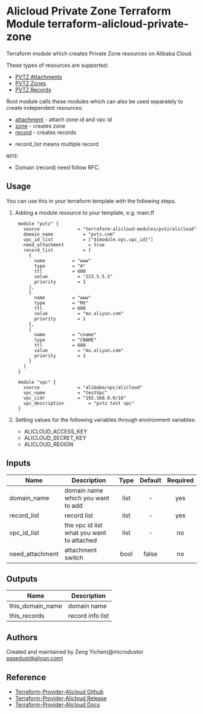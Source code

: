 Alicloud Private Zone Terraform Module
terraform-alicloud-private-zone
=============================================

Terraform module which creates Private Zone resources on Alibaba Cloud.

These types of resources are supported:

* [PVTZ Attachments](https://www.terraform.io/docs/providers/alicloud/r/pvtz_zone_attachment.html)
* [PVTZ Zones](https://www.terraform.io/docs/providers/alicloud/d/pvtz_zones.html)
* [PVTZ Records](https://www.terraform.io/docs/providers/alicloud/d/pvtz_zone_records.html)

Root module calls these modules which can also be used separately to create independent resources:

* [attachment](https://github.com/terraform-alicloud-modules/terraform-alicloud-private-zone/tree/master/modules/attachment) - attach zone id and vpc id
* [zone](https://github.com/terraform-alicloud-modules/terraform-alicloud-private-zone/tree/master/modules/domain) - creates zone
* [record](https://github.com/terraform-alicloud-modules/terraform-alicloud-private-zone/tree/master/modules/record) - creates records
- record_list means multiple record


`NOTE`:
* Domain (record) need follow RFC.

Usage
-----
You can use this in your terraform template with the following steps.

1. Adding a module resource to your template, e.g. main.tf


        module "pvtz" {
          source              = "terraform-alicloud-modules/pvtz/alicloud"
          domain_name           = "pvtz.com"
          vpc_id_list           = ["${module.vpc.vpc_id}"]
          need_attachment         = true
          record_list           = [
            {
              name          = "www"
              type          = "A"
              ttl           = 600
              value           = "223.5.5.5"
              priority        = 1
            },
            {
              name          = "www"
              type          = "MX"
              ttl           = 600
              value           = "mx.aliyun.com"
              priority        = 1
            },
            {
              name          = "cname"
              type          = "CNAME"
              ttl           = 600
              value           = "mx.aliyun.com"
              priority        = 1
            }
          ]
        }

        module "vpc" {
          source              = "alibaba/vpc/alicloud"
          vpc_name            = "testVpc"
          vpc_cidr            = "192.168.0.0/16"
          vpc_description         = "pvtz test vpc"
        }

2. Setting values for the following variables through environment variables:

    - ALICLOUD_ACCESS_KEY
    - ALICLOUD_SECRET_KEY
    - ALICLOUD_REGION

## Inputs

| Name | Description | Type | Default | Required |
|------|-------------|:----:|:-----:|:-----:|
| domain_name     | domain name which you want to add                                   | list   | -     | yes |
| record_list     | record list                                                         | list   | -     | yes |
| vpc_id_list     | the vpc id list what you want to attached                           | list   | -     | no  |
| need_attachment | attachment switch                                                   | bool   | false | no  |


## Outputs

| Name | Description |
|------|-------------|
| this_domain_name | domain name           |
| this_records     | record info list      |

Authors
-------
Created and maintained by Zeng Yichen(@microdustor easedust@aliyun.com)

Reference
---------
* [Terraform-Provider-Alicloud Github](https://github.com/terraform-providers/terraform-provider-alicloud)
* [Terraform-Provider-Alicloud Release](https://releases.hashicorp.com/terraform-provider-alicloud/)
* [Terraform-Provider-Alicloud Docs](https://www.terraform.io/docs/providers/alicloud/index.html)
